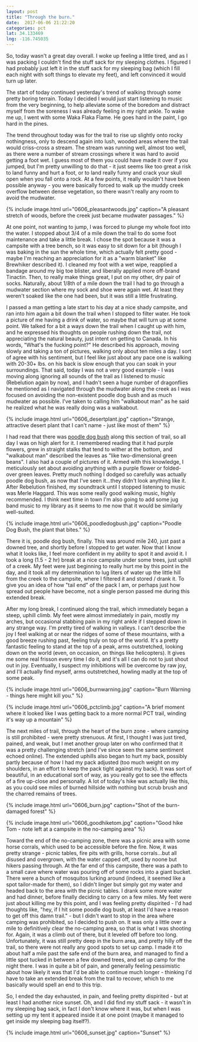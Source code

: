 ```yaml
---
layout: post
title: "Through the burn."
date:  2017-06-06 21:22:20
categories: pct
lat: 34.133469
lng: -116.745035
---
```

So, today wasn't a great day overall.  I woke up feeling a little tired, and as I was packing I couldn't find the stuff sack for my sleeping clothes.  I figured I had probably just left it in the stuff sack for my sleeping bag (which I fill each night with soft things to elevate my feet), and left convinced it would turn up later.

The start of today continued yesterday's trend of walking through some pretty boring terrain.  Today I decided I would just start listening to music from the very beginning, to help alleviate some of the boredom and distract myself from the soreness I was already feeling in my right ankle.  To wake me up, I went with some Waka Flaka Flame.  He goes hard in the paint, I go hard in the pines.

The trend throughout today was for the trail to rise up slightly onto rocky nothingness, only to descend again into lush, wooded areas where the trail would criss-cross a stream.  The stream was running well, almost too well, as there were a number of stream crossings where it was hard to avoid getting a foot wet.  I guess most of them you could have made it over if you jumped, but I'm pretty unwilling to do that - it just seems like too great a risk to land funny and hurt a foot, or to land really funny and crack your skull open when you fall onto a rock.  At a few points, it really wouldn't have been possible anyway - you were basically forced to walk up the muddy creek overflow between dense vegetation, so there wasn't really any room to avoid the mudwater.

{% include image.html url="0606_pleasantwoods.jpg" caption="A pleasant stretch of woods, before the creek just became mudwater passages." %}

At one point, not wanting to jump, I was forced to plunge my whole foot into the water.  I stopped about 3/4 of a mile down the trail to do some foot maintenance and take a little break.  I chose the spot because it was a campsite with a tree bench, so it was easy to sit down for a bit (though I was baking in the sun the whole time, which actually felt pretty good - maybe I'm reaching an appreciation for it as a "warm blanket" like Brewhiker described it).  I cleaned my foot with a wet wipe, reapplied a bandage around my big toe blister, and liberally applied more off-brand Tinactin.  Then, to really make things great, I put on my other, dry pair of socks.  Naturally, about 1/8th of a mile down the trail I had to go through a mudwater section where my sock and shoe were again wet.   At least they weren't soaked like the one had been, but it was still a little frustrating.

I passed a man getting a late start to his day at a nice shady campsite, and ran into him again a bit down the trail when I stopped to filter water.  He took a picture of me having a drink of water, so maybe that will turn up at some point.  We talked for a bit a ways down the trail when I caught up with him, and he expressed his thoughts on people rushing down the trail, not appreciating the natural beauty, just intent on getting to Canada.  In his words, "What's the fucking point?"  He described his approach, moving slowly and taking a ton of pictures, walking only about ten miles a day.  I sort of agree with his sentiment, but I feel like just about any pace one is walking with 20-30+ lbs. on his back is slow enough that you can soak in your surroundings.  That said, today I was not a very good example - I was moving along ignoring all sounds of the trail as I listened to music (Rebelution again by now), and I hadn't seen a huge number of dragonflies he mentioned as I navigated through the mudwater along the creek as I was focused on avoiding the non-existent poodle dog bush and as much mudwater as possible.  I've taken to calling him "walkabout man" as he said he realized what he was really doing was a walkabout.

{% include image.html url="0606_desertplant.jpg" caption="Strange, attractive desert plant that I can't name - just like most of them" %}

I had read that there was [poodle dog bush](https://www.pcta.org/2013/poodle-dog-bush-warning-8891/) along this section of trail, so all day I was on high alert for it.  I remembered reading that it had purple flowers, grew in straight stalks that tend to wither at the bottom, and "walkabout man" described the leaves as "like two-dimensional green beans".  I also had a couple of pictures of it.  Armed with this knowledge, I meticulously set about avoiding anything with a purple flower or folded-over green leaves.  Pretty much nothing I dodged so carefully was actually poodle dog bush, as now that I've seen it...they didn't look anything like it.  After Rebelution finished, my soundtrack until I stopped listening to music was Merle Haggard.  This was some really good walking music, highly recommended.  I think next time in town I'm also going to add some jug band music to my library as it seems to me now that it would be similarly well-suited.

{% include image.html url="0606_poodledogbush.jpg" caption="Poodle Dog Bush, the plant that bites." %}

There it is, poodle dog bush, finally.  This was around mile 240, just past a downed tree, and shortly before I stopped to get water.  Now that I know what it looks like, I feel more confident in my ability to spot it and avoid it.  I took a long (1.5 - 2 hr) break at a nice campsite under some trees, just uphill of a creek.  My feet were just beginning to really hurt me by this point in the day, and it took all my determination to lug liters of water up the little hill from the creek to the campsite, where I filtered it and stored / drank it.  To give you an idea of how "tail end" of the pack I am, or perhaps just how spread out people have become, not a single person passed me during this extended break.

After my long break, I continued along the trail, which immediately began a steep, uphill climb.  My feet were almost immediately in pain, mostly my arches, but occasional stabbing pain in my right ankle if I stepped down in any strange way.  I'm pretty tired of walking in valleys.  I can't describe the joy I feel walking at or near the ridges of some of these mountains, with a good breeze rushing past, feeling truly on top of the world.  It's a pretty fantastic feeling to stand at the top of a peak, arms outstretched, looking down on the world (even, on occasion, on things like helicopters).  It gives me some real frisson every time I do it, and it's all I can do not to just shout out in joy.  Eventually, I suspect my inhibitions will be overcome by raw joy, and I'll actually find myself, arms outstretched, howling madly at the top of some peak.

{% include image.html url="0606_burnwarning.jpg" caption="Burn Warning - things here might kill you." %}

{% include image.html url="0606_pctclimb.jpg" caption="A brief moment where it looked like I was getting back to a more normal PCT trail, winding it's way up a mountain" %}

The next miles of trail, through the heart of the burn zone - where camping is still prohibited - were pretty strenuous.  At first, I thought I was just tired, pained, and weak, but I met another group later on who confirmed that it was a pretty challenging stretch (and I've since seen the same sentiment echoed online).  The extended uphills also began to hurt my back, possibly partly because of how I had my pack adjusted (too much weight on my shoulders, in an effort to keep the pack tight against my back).  It was sort of beautiful, in an educational sort of way, as you really got to see the effects of a fire up-close and personally.  A lot of today's hike was actually like this, as you could see miles of burned hillside with nothing but scrub brush and the charred remains of trees.

{% include image.html url="0606_burn.jpg" caption="Shot of the burn-damaged forest" %}

{% include image.html url="0606_goodhiketom.jpg" caption="Good hike Tom - note left at a campsite in the no-camping area" %}

Toward the end of the no-camping zone, there was a picnic area with some horse corrals, which used to be accessible before the fire.  Now, it was pretty strange - picnic tables, fire pits with grills, horse corrals...but all disused and overgrown, with the water capped off, used by noone but hikers passing through.  At the far end of this campsite, there was a path to a small cave where water was pouring off of some rocks into a giant bucket.  There were a bunch of mosquitos lurking around (indeed, it seemed like a spot tailor-made for them), so I didn't linger but simply got my water and headed back to the area with the picnic tables.  I drank some more water and had dinner, before finally deciding to carry on a few miles.  My feet were just about killing me by this point, and I was feeling pretty dispirited - I'd had thoughts like, "hey, if I hit some poodle dog bush, at least I'd have a reason to get off this damn trail." - but I didn't want to stop in the area where camping was prohibited, so I decided to push on.  It was only a little over a mile to definitively clear the no-camping area, so that is what I was shooting for.  Again, it was a climb out of there, but it leveled off before too long.  Unfortunately, it was still pretty deep in the burn area, and pretty hilly off the trail, so there were not really any good spots to set up camp.  I made it to about half a mile past the safe end of the burn area, and managed to find a little spot tucked in between a few downed trees, and set up camp for the night there.  I was in quite a bit of pain, and generally feeling pessimistic about how likely it was that I'd be able to continue much longer - thinking I'd have to take an extended break from the trail to recover, which to me basically would spell an end to this trip.  

So, I ended the day exhausted, in pain, and feeling pretty dispirited - but at least I had another nice sunset.  Oh, and I did find my stuff sack - it wasn't in my sleeping bag sack, in fact I don't know where it was, but when I was setting up my tent it appeared inside it at one point (maybe it managed to get inside my sleeping bag itself?).

{% include image.html url="0606_sunset.jpg" caption="Sunset" %}
